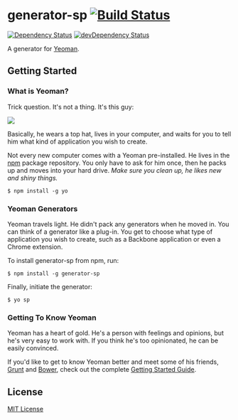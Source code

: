 # generator-sp [![Build Status](https://secure.travis-ci.org/snphq/generator-sp.png?branch=master)](https://travis-ci.org/snphq/generator-sp)


[![Dependency Status](https://david-dm.org/snphq/generator-sp.png)](https://david-dm.org/snphq/generator-sp)
[![devDependency Status](https://david-dm.org/snphq/generator-sp/dev-status.png)](https://david-dm.org/snphq/generator-sp#info=devDependencies)

A generator for [Yeoman](http://yeoman.io).


## Getting Started

### What is Yeoman?

Trick question. It's not a thing. It's this guy:

![](http://i.imgur.com/JHaAlBJ.png)

Basically, he wears a top hat, lives in your computer, and waits for you to tell him what kind of application you wish to create.

Not every new computer comes with a Yeoman pre-installed. He lives in the [npm](https://npmjs.org) package repository. You only have to ask for him once, then he packs up and moves into your hard drive. *Make sure you clean up, he likes new and shiny things.*

```
$ npm install -g yo
```

### Yeoman Generators

Yeoman travels light. He didn't pack any generators when he moved in. You can think of a generator like a plug-in. You get to choose what type of application you wish to create, such as a Backbone application or even a Chrome extension.

To install generator-sp from npm, run:

```
$ npm install -g generator-sp
```

Finally, initiate the generator:

```
$ yo sp
```

### Getting To Know Yeoman

Yeoman has a heart of gold. He's a person with feelings and opinions, but he's very easy to work with. If you think he's too opinionated, he can be easily convinced.

If you'd like to get to know Yeoman better and meet some of his friends, [Grunt](http://gruntjs.com) and [Bower](http://bower.io), check out the complete [Getting Started Guide](https://github.com/yeoman/yeoman/wiki/Getting-Started).


## License

[MIT License](http://en.wikipedia.org/wiki/MIT_License)
